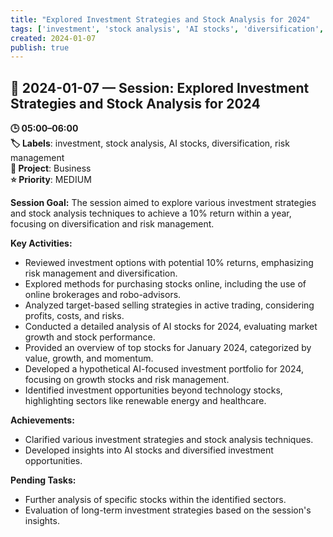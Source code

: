 ```yaml
---
title: "Explored Investment Strategies and Stock Analysis for 2024"
tags: ['investment', 'stock analysis', 'AI stocks', 'diversification', 'risk management']
created: 2024-01-07
publish: true
---
```


## 📅 2024-01-07 — Session: Explored Investment Strategies and Stock Analysis for 2024

**🕒 05:00–06:00**  
**🏷️ Labels**: investment, stock analysis, AI stocks, diversification, risk management  
**📂 Project**: Business  
**⭐ Priority**: MEDIUM  


**Session Goal:**
The session aimed to explore various investment strategies and stock analysis techniques to achieve a 10% return within a year, focusing on diversification and risk management.

**Key Activities:**
- Reviewed investment options with potential 10% returns, emphasizing risk management and diversification.
- Explored methods for purchasing stocks online, including the use of online brokerages and robo-advisors.
- Analyzed target-based selling strategies in active trading, considering profits, costs, and risks.
- Conducted a detailed analysis of AI stocks for 2024, evaluating market growth and stock performance.
- Provided an overview of top stocks for January 2024, categorized by value, growth, and momentum.
- Developed a hypothetical AI-focused investment portfolio for 2024, focusing on growth stocks and risk management.
- Identified investment opportunities beyond technology stocks, highlighting sectors like renewable energy and healthcare.

**Achievements:**
- Clarified various investment strategies and stock analysis techniques.
- Developed insights into AI stocks and diversified investment opportunities.

**Pending Tasks:**
- Further analysis of specific stocks within the identified sectors.
- Evaluation of long-term investment strategies based on the session's insights.
